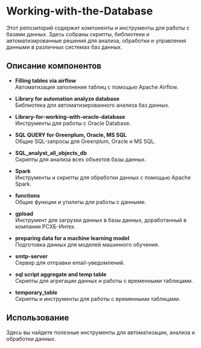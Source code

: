 # Working-with-the-Database

Этот репозиторий содержит компоненты и инструменты для работы с базами данных. Здесь собраны скрипты, библиотеки и автоматизированные решения для анализа, обработки и управления данными в различных системах баз данных.

## Описание компонентов

- **Filling tables via airflow**  
  Автоматизация заполнения таблиц с помощью Apache Airflow.

- **Library for automation analyze database**  
  Библиотека для автоматизированного анализа баз данных.

- **Library-for-working-with-oracle-database**  
  Инструменты для работы с Oracle Database.

- **SQL QUERY for Greenplum, Oracle, MS SQL**  
  Общие SQL-запросы для Greenplum, Oracle и MS SQL.

- **SQL_analyst_all_objects_db**  
  Скрипты для анализа всех объектов базы данных.

- **Spark**  
  Инструменты и скрипты для обработки данных с помощью Apache Spark.

- **functions**  
  Общие функции и утилиты для работы с данными.

- **gpload**  
  Инструмент для загрузки данных в базы данных, доработанный в компании РСХБ-Интех.

- **preparing data for a machine learning model**  
  Подготовка данных для моделей машинного обучения.

- **smtp-server**  
  Сервер для отправки email-уведомлений.

- **sql script aggregate and temp table**  
  Скрипты для агрегации данных и работы с временными таблицами.

- **temporary_table**  
  Скрипты и инструменты для работы с временными таблицами.

## Использование

Здесь вы найдете полезные инструменты для автоматизации, анализа и обработки данных.


